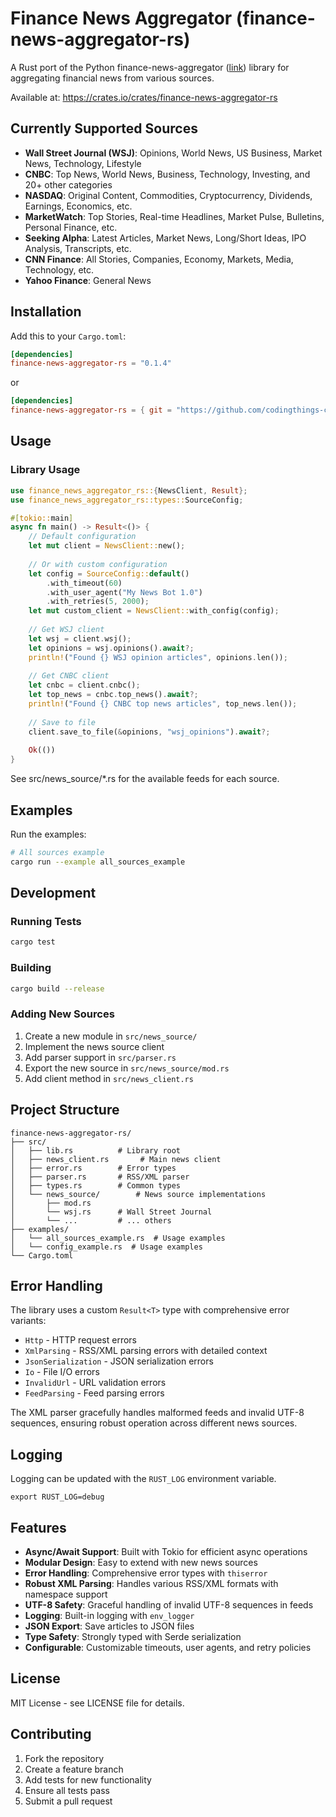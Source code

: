 # Finance News Aggregator (finance-news-aggregator-rs)

A Rust port of the Python finance-news-aggregator ([link](https://github.com/areed1192/finance-news-aggregator)) library for aggregating financial news from various sources.

Available at: https://crates.io/crates/finance-news-aggregator-rs


## Currently Supported Sources

- **Wall Street Journal (WSJ)**: Opinions, World News, US Business, Market News, Technology, Lifestyle
- **CNBC**: Top News, World News, Business, Technology, Investing, and 20+ other categories
- **NASDAQ**: Original Content, Commodities, Cryptocurrency, Dividends, Earnings, Economics, etc.
- **MarketWatch**: Top Stories, Real-time Headlines, Market Pulse, Bulletins, Personal Finance, etc.
- **Seeking Alpha**: Latest Articles, Market News, Long/Short Ideas, IPO Analysis, Transcripts, etc.
- **CNN Finance**: All Stories, Companies, Economy, Markets, Media, Technology, etc.
- **Yahoo Finance**: General News

## Installation

Add this to your `Cargo.toml`:

```toml
[dependencies]
finance-news-aggregator-rs = "0.1.4"
```

or

```toml
[dependencies]
finance-news-aggregator-rs = { git = "https://github.com/codingthings-com/finance-news-aggregator-rs.git" }
```

## Usage

### Library Usage

```rust
use finance_news_aggregator_rs::{NewsClient, Result};
use finance_news_aggregator_rs::types::SourceConfig;

#[tokio::main]
async fn main() -> Result<()> {
    // Default configuration
    let mut client = NewsClient::new();
    
    // Or with custom configuration
    let config = SourceConfig::default()
        .with_timeout(60)
        .with_user_agent("My News Bot 1.0")
        .with_retries(5, 2000);
    let mut custom_client = NewsClient::with_config(config);
    
    // Get WSJ client
    let wsj = client.wsj();
    let opinions = wsj.opinions().await?;
    println!("Found {} WSJ opinion articles", opinions.len());
    
    // Get CNBC client
    let cnbc = client.cnbc();
    let top_news = cnbc.top_news().await?;
    println!("Found {} CNBC top news articles", top_news.len());
    
    // Save to file
    client.save_to_file(&opinions, "wsj_opinions").await?;
    
    Ok(())
}
```

See src/news_source/*.rs for the available feeds for each source.


## Examples

Run the examples:

```bash
# All sources example
cargo run --example all_sources_example
```

## Development

### Running Tests

```bash
cargo test
```

### Building

```bash
cargo build --release
```

### Adding New Sources

1. Create a new module in `src/news_source/`
2. Implement the news source client
3. Add parser support in `src/parser.rs`
4. Export the new source in `src/news_source/mod.rs`
5. Add client method in `src/news_client.rs`

## Project Structure

```
finance-news-aggregator-rs/
├── src/
│   ├── lib.rs          # Library root
│   ├── news_client.rs       # Main news client
│   ├── error.rs        # Error types
│   ├── parser.rs       # RSS/XML parser
│   ├── types.rs        # Common types
│   └── news_source/        # News source implementations
│       ├── mod.rs
│       └── wsj.rs      # Wall Street Journal
│       └── ...         # ... others
├── examples/
│   └── all_sources_example.rs  # Usage examples
│   └── config_example.rs  # Usage examples
└── Cargo.toml
```

## Error Handling

The library uses a custom `Result<T>` type with comprehensive error variants:

- `Http` - HTTP request errors
- `XmlParsing` - RSS/XML parsing errors with detailed context
- `JsonSerialization` - JSON serialization errors
- `Io` - File I/O errors
- `InvalidUrl` - URL validation errors
- `FeedParsing` - Feed parsing errors

The XML parser gracefully handles malformed feeds and invalid UTF-8 sequences, ensuring robust operation across different news sources.

## Logging

Logging can be updated with the `RUST_LOG` environment variable.

```
export RUST_LOG=debug 
```


## Features

- **Async/Await Support**: Built with Tokio for efficient async operations
- **Modular Design**: Easy to extend with new news sources
- **Error Handling**: Comprehensive error types with `thiserror`
- **Robust XML Parsing**: Handles various RSS/XML formats with namespace support
- **UTF-8 Safety**: Graceful handling of invalid UTF-8 sequences in feeds
- **Logging**: Built-in logging with `env_logger`
- **JSON Export**: Save articles to JSON files
- **Type Safety**: Strongly typed with Serde serialization
- **Configurable**: Customizable timeouts, user agents, and retry policies


## License

MIT License - see LICENSE file for details.

## Contributing

1. Fork the repository
2. Create a feature branch
3. Add tests for new functionality
4. Ensure all tests pass
5. Submit a pull request
